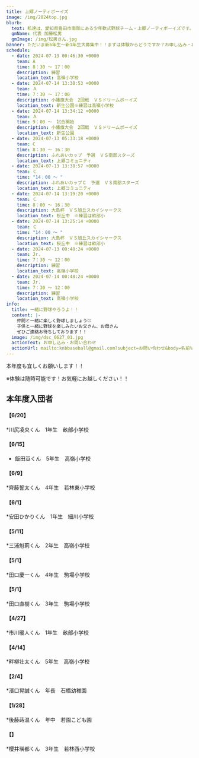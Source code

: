 ```yaml
---
title: 上郷ノーティボーイズ
image: /img/2024top.jpg
blurb:
  text: 私達は、愛知県豊田市南部にある少年軟式野球チーム・上郷ノーティボーイズです。野球を愛する少年・少女達の夢を育み、軟式野球を正しく指導し、体力向上と礼儀を養成します。また、親友同士の友情と交歓の場を与え、規則正しい明朗な少年・少女を育成することを目的としています。
  gmName: 代表 加藤松男
  gmImage: /img/松男さん.jpg
banner: ただいま新6年生～新1年生大募集中！！まずは体験からどうですか？お申し込み・お問い合わせはお気軽にどうぞ！！
schedule:
  - date: 2024-07-13 00:46:30 +0000
    team: A
    time: 8：30 ～ 17：00
    description: 練習
    location_text: 高嶺小学校
  - date: 2024-07-14 13:30:53 +0000
    team: Ａ
    time: 7：30 ～ 17：00
    description: 小幡旗大会　2回戦　ＶＳドリームボーイズ
    location_text: 新生公園※練習は高嶺小学校
  - date: 2024-07-14 13:34:12 +0000
    team: Ａ
    time: 9：00 ～　試合開始
    description: 小幡旗大会　2回戦　ＶＳドリームボーイズ
    location_text: 新生公園
  - date: 2024-07-13 05:33:18 +0000
    team: C
    time: 8：30 ～ 16：30
    description: ふれあいカップ　予選　ＶＳ南部スターズ
    location_text: 上郷コミュニティ
  - date: 2024-07-13 13:38:57 +0000
    team: Ｃ
    time: "14：00 ～ "
    description: ふれあいカップＣ　予選　ＶＳ南部スターズ
    location_text: 上郷コミュニティ
  - date: 2024-07-14 13:19:20 +0000
    team: Ｃ
    time: 8：00 ～ 16：30
    description: 大島杯　ＶＳ旭丘スカイシャークス
    location_text: 桜丘中　※練習は畝部小
  - date: 2024-07-14 13:25:14 +0000
    team: Ｃ
    time: "14：00 ～ "
    description: 大島杯　ＶＳ旭丘スカイシャークス
    location_text: 桜丘中　※練習は畝部小
  - date: 2024-07-13 00:48:24 +0000
    team: Jr.
    time: 7：30 ～ 12：00
    description: 練習
    location_text: 高嶺小学校
  - date: 2024-07-14 00:48:24 +0000
    team: Jr.
    time: 7：30 ～ 12：00
    description: 練習
    location_text: 高嶺小学校
info:
  title: 一緒に野球やろうよ！！
  content: |-
    仲間と一緒に楽しく野球しましょう⚾
    子供と一緒に野球を楽しみたいお父さん、お母さん
    ぜひご連絡お待ちしております！！
  image: /img/dsc_0627_01.jpg
  actionText: お申し込み・お問い合わせ
  actionUrl: mailto:knbbaseball@gmail.com?subject=お問い合わせ&body=名前%20%3A%0D%0Aふりがな%20%3A%0D%0A電話%20%3A%0D%0A学校名%20%3A%0D%0A学年%20%3A%0D%0Aお問い合せ内容%20%3A（例、体験・見学・入団希望）
---
```

本年度も宜しくお願いします！！


※体験は随時可能です！お気軽にお越しください！！

## 本年度入団者

#### 【6/20】

*川尻凌央くん　1年生　畝部小学校

#### 【6/15】

* 飯田亘くん　5年生　高嶺小学校

#### 【6/9】

*齊藤誓太くん　4年生　若林東小学校

#### 【6/1】

*安田ひかりくん　1年生　細川小学校

#### 【5/11】

*三浦魁莉くん　2年生　高嶺小学校

#### 【5/1】

*田口慶一くん　4年生　駒場小学校

#### 【5/1】

*田口直樹くん　3年生　駒場小学校

#### 【4/27】

*市川暖人くん　1年生　畝部小学校

#### 【4/14】

*畔柳壮太くん　5年生　高嶺小学校

#### 【2/4】

*濱口晃誠くん　年長　石橋幼稚園

#### 【1/28】

*後藤蒔温くん　年中　若園こども園

#### 【】

*櫻井瑛都くん　3年生　若林西小学校



